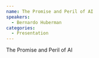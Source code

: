 ```yaml
--- 
name: The Promise and Peril of AI 
speakers: 
  - Bernardo Huberman
categories:
  - Presentation
---
```


The Promise and Peril of AI